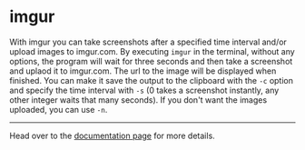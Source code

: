 imgur
=====
With imgur you can take screenshots after a specified time interval and/or
upload images to imgur.com. By executing `imgur` in the terminal, without any
options, the program will wait for three seconds and then take a screenshot and
uplaod it to imgur.com. The url to the image will be displayed when finished.
You can make it save the output to the clipboard with the `-c` option and
specify the time interval with `-s` (0 takes a screenshot instantly, any other
integer waits that many seconds). If you don't want the images uploaded, you
can use `-n`.

---

Head over to the [documentation page](http://github.com/docs/imgur) for more
details.
